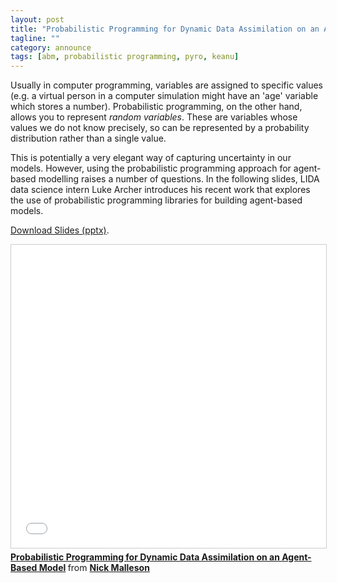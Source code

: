 ```yaml
---
layout: post
title: "Probabilistic Programming for Dynamic Data Assimilation on an Agent-Based Model: Early Progress"
tagline: ""
category: announce
tags: [abm, probabilistic programming, pyro, keanu]
---
```


Usually in computer programming, variables are assigned to specific values (e.g. a virtual person in a computer simulation might have an 'age' variable which stores a number). Probabilistic programming, on the other hand, allows you to represent _random variables_. These are variables whose values we do not know precisely, so can be represented by a probability distribution rather than a single value.

This is potentially a very elegant way of capturing uncertainty in our models. However, using the probabilistic programming approach for agent-based modelling raises a number of questions. In the following slides, LIDA data science intern Luke Archer introduces his recent work that explores the use of probabilistic programming libraries for building agent-based models.

<a href="{{site.url}}{{site.baseurl}}/p/2019-08-29-Luke_Probabilistic_Programming.pptx">Download Slides (pptx)</a>.


<iframe src="//www.slideshare.net/slideshow/embed_code/key/Ds5bDGEF7TN3q8" width="595" height="485" frameborder="0" marginwidth="0" marginheight="0" scrolling="no" style="border:1px solid #CCC; border-width:1px; margin-bottom:5px; max-width: 100%;" allowfullscreen> </iframe> <div style="margin-bottom:5px"> <strong> <a href="//www.slideshare.net/NickMalleson/probabilistic-programming-for-dynamic-data-assimilation-on-an-agentbased-model" title="Probabilistic Programming for Dynamic Data Assimilation on an Agent-Based Model" target="_blank">Probabilistic Programming for Dynamic Data Assimilation on an Agent-Based Model</a> </strong> from <strong><a href="https://www.slideshare.net/NickMalleson" target="_blank">Nick Malleson</a></strong> </div>

